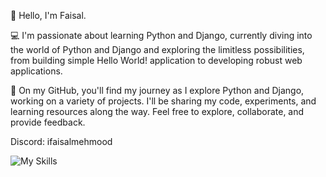 👋 Hello, I'm Faisal.

💻 I'm passionate about learning Python and Django, currently diving into the world of Python and Django and exploring the limitless possibilities, from building simple Hello World! application to developing robust web applications.

🌟 On my GitHub, you'll find my journey as I explore Python and Django, working on a variety of projects. I'll be sharing my code, experiments, and learning resources along the way. Feel free to explore, collaborate, and provide feedback.

Discord: ifaisalmehmood

![My Skills](https://skillicons.dev/icons?i=html,django,py)
